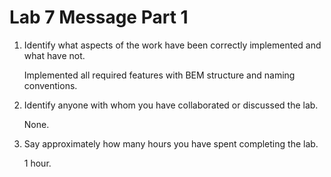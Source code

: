 # Lab 7 Message Part 1

1. Identify what aspects of the work have been correctly implemented and what have not.

   Implemented all required features with BEM structure and naming conventions.

2. Identify anyone with whom you have collaborated or discussed the lab.

   None.

3. Say approximately how many hours you have spent completing the lab.

   1 hour.
